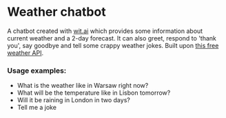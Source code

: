 # Weather chatbot

A chatbot created with [wit.ai](https://wit.ai/) which provides some information about current weather and a 2-day forecast.
It can also greet, respond to 'thank you', say goodbye and tell some crappy weather jokes. Built upon [this free weather API](https://weatherapi.com/).

### Usage examples:
- What is the weather like in Warsaw right now?
- What will be the temperature like in Lisbon tomorrow?
- Will it be raining in London in two days?
- Tell me a joke
  